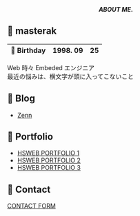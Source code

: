 <div align="center">
    <i>
      <b>
        ABOUT ME.
      </b>
    </i>
</div>

## &#x1f914; masterak

| &#x1f382; Birthday | 1998. 09 | 25 |
| --- | :---: | --- |

<p>
    Web 時々 Embeded エンジニア<br>
    最近の悩みは、横文字が頭に入ってこないこと
</p>


## &#x1f4d2; Blog

- [Zenn](https://zenn.dev/masterak)

## &#x1f4f8; Portfolio

- [HSWEB PORTFOLIO 1](https://portfolio-1-one-tau.vercel.app/)
- [HSWEB PORTFOLIO 2](https://masterak-hsweb-portf-57.deno.dev/)
- [HSWEB PORTFOLIO 3](https://github.com/masterak-902/hsweb-portfolio-3)

## &#x1f4e8; Contact
[CONTACT FORM](https://masterak-hsweb-portf-57.deno.dev/)
